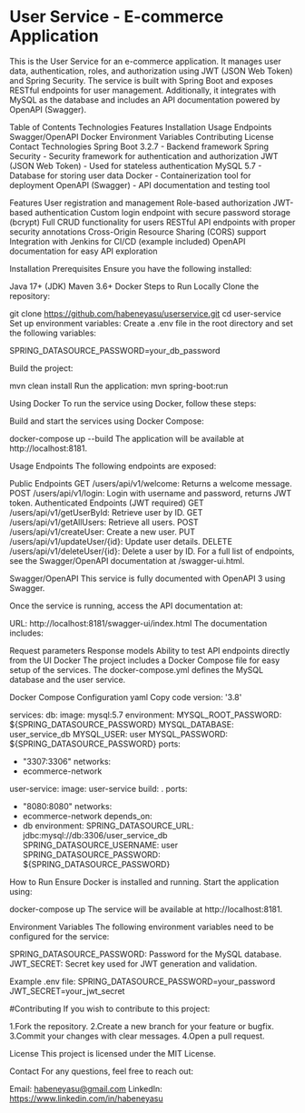 
# User Service - E-commerce Application
This is the User Service for an e-commerce application. It manages user data, authentication, roles, and authorization using JWT (JSON Web Token) and Spring Security. The service is built with Spring Boot and exposes RESTful endpoints for user management. Additionally, it integrates with MySQL as the database and includes an API documentation powered by OpenAPI (Swagger).

Table of Contents
    Technologies
    Features
    Installation
    Usage
    Endpoints
    Swagger/OpenAPI
    Docker
    Environment Variables
    Contributing
    License
    Contact
Technologies
Spring Boot 3.2.7 - Backend framework
Spring Security - Security framework for authentication and authorization
JWT (JSON Web Token) - Used for stateless authentication
MySQL 5.7 - Database for storing user data
Docker - Containerization tool for deployment
OpenAPI (Swagger) - API documentation and testing tool

Features
User registration and management
Role-based authorization
JWT-based authentication
Custom login endpoint with secure password storage (bcrypt)
Full CRUD functionality for users
RESTful API endpoints with proper security annotations
Cross-Origin Resource Sharing (CORS) support
Integration with Jenkins for CI/CD (example included)
OpenAPI documentation for easy API exploration

Installation
Prerequisites
Ensure you have the following installed:

Java 17+ (JDK)
Maven 3.6+
Docker
Steps to Run Locally
Clone the repository:

git clone https://github.com/habeneyasu/userservice.git
cd user-service
Set up environment variables: Create a .env file in the root directory and set the following variables:

SPRING_DATASOURCE_PASSWORD=your_db_password

Build the project:

mvn clean install
Run the application:
mvn spring-boot:run

Using Docker
To run the service using Docker, follow these steps:

Build and start the services using Docker Compose:


docker-compose up --build
The application will be available at http://localhost:8181.

Usage
Endpoints
The following endpoints are exposed:

Public Endpoints
GET /users/api/v1/welcome: Returns a welcome message.
POST /users/api/v1/login: Login with username and password, returns JWT token.
Authenticated Endpoints (JWT required)
GET /users/api/v1/getUserById: Retrieve user by ID.
GET /users/api/v1/getAllUsers: Retrieve all users.
POST /users/api/v1/createUser: Create a new user.
PUT /users/api/v1/updateUser/{id}: Update user details.
DELETE /users/api/v1/deleteUser/{id}: Delete a user by ID.
For a full list of endpoints, see the Swagger/OpenAPI documentation at /swagger-ui.html.

Swagger/OpenAPI
This service is fully documented with OpenAPI 3 using Swagger.

Once the service is running, access the API documentation at:

URL: http://localhost:8181/swagger-ui/index.html
The documentation includes:

Request parameters
Response models
Ability to test API endpoints directly from the UI
Docker
The project includes a Docker Compose file for easy setup of the services. The docker-compose.yml defines the MySQL database and the user service.

Docker Compose Configuration
yaml
Copy code
version: '3.8'

services:
db:
image: mysql:5.7
environment:
MYSQL_ROOT_PASSWORD: ${SPRING_DATASOURCE_PASSWORD}
MYSQL_DATABASE: user_service_db
MYSQL_USER: user
MYSQL_PASSWORD: ${SPRING_DATASOURCE_PASSWORD}
ports:
- "3307:3306"
networks:
- ecommerce-network

user-service:
image: user-service
build: .
ports:
- "8080:8080"
networks:
- ecommerce-network
depends_on:
- db
environment:
SPRING_DATASOURCE_URL: jdbc:mysql://db:3306/user_service_db
SPRING_DATASOURCE_USERNAME: user
SPRING_DATASOURCE_PASSWORD: ${SPRING_DATASOURCE_PASSWORD}

How to Run
Ensure Docker is installed and running.
Start the application using:

docker-compose up
The service will be available at http://localhost:8181.

Environment Variables
The following environment variables need to be configured for the service:

SPRING_DATASOURCE_PASSWORD: Password for the MySQL database.
JWT_SECRET: Secret key used for JWT generation and validation.

Example .env file:
SPRING_DATASOURCE_PASSWORD=your_password
JWT_SECRET=your_jwt_secret

#Contributing
If you wish to contribute to this project:

1.Fork the repository.
2.Create a new branch for your feature or bugfix.
3.Commit your changes with clear messages.
4.Open a pull request.

License
This project is licensed under the MIT License.

Contact
For any questions, feel free to reach out:

Email: habeneyasu@gmail.com
LinkedIn: https://www.linkedin.com/in/habeneyasu